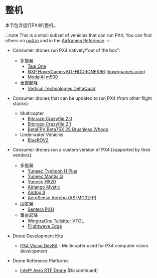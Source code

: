 # 整机

本节包含运行PX4的整机。

:::note
This is a small subset of vehicles that can run PX4. You can find others on [px4.io](https://px4.io/ecosystem/commercial-systems/) and in the [Airframes Reference](../airframes/airframe_reference.md).
:::

- Consumer drones run PX4 natively/"out of the box": 
  - 多旋翼 
    - [Teal One](https://tealdrones.com/teal-one/)
    - [NXP HoverGames KIT-HGDRONEK66](https://www.nxp.com/KIT-HGDRONEK66) ([hovergames.com](https://www.hovergames.com/))
    - [ModalAI m500](https://modalai.com/products/voxl-m500)
  - 垂直起降 
    - [Vertical Technologies DeltaQuad](https://px4.io/portfolio/deltaquad-vtol/)

- Consumer drones that can be updated to run PX4 (from other flight stacks):
  
  - Multicopter 
    - [Bitcraze Crazyflie 2.0](../complete_vehicles/crazyflie2.md)
    - [Bitcraze Crazyflie 2.1](../complete_vehicles/crazyflie21.md)
    - [BetaFPV Beta75X 2S Brushless Whoop](../complete_vehicles/betafpv_beta75x.md)
  - Underwater Vehicles 
    - [BlueROV2](../frames_sub/bluerov2.md) <!--  Whole-vehicle hardware reference platforms that use PX4: -->

- Consumer drones run a custom version of PX4 (supported by their vendors):
  
  - 多旋翼 
    - [Yuneec Typhoon H Plus](https://us.yuneec.com/typhoon-h-plus/)
    - [Yuneec Mantis Q](https://px4.io/portfolio/yuneec-mantis-q/)
    - [Yuneec H520](https://px4.io/portfolio/yuneec-h520-hexacopter/)
    - [Airlango Mystic](http://airlango.com/products/)
    - [Airdog II](https://px4.io/portfolio/airdog-ii/)
    - [AeroSense Aerobo (AS-MC02-P)](https://px4.io/portfolio/aerosense-aerobo/)
  - 固定翼: 
    - [Sentera PXH](https://px4.io/portfolio/sentera-phx/)
  - 垂直起降 
    - [WingtraOne Tailsitter VTOL](https://px4.io/portfolio/wingtraone-tailsitter-vtol/)
    - [Flightwave Edge](https://px4.io/portfolio/flywave-edge/)
- Drone Development Kits 
  - [PX4 Vision DevKit](../complete_vehicles/px4_vision_kit.md) - Multicopter used for PX4 computer vision development
- Drone Reference Platforms 
  - [Intel® Aero RTF Drone](../complete_vehicles/intel_aero.md) (Discontinued)